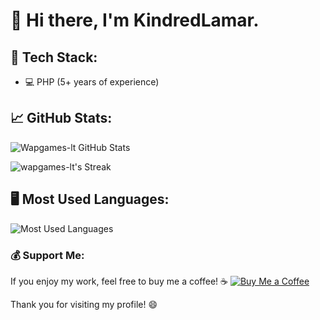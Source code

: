 # 👋 Hi there, I'm KindredLamar.

## 🚀 Tech Stack:
- 💻 PHP (5+ years of experience)

## 📈 GitHub Stats:
![Wapgames-lt GitHub Stats](https://github-readme-stats.vercel.app/api?username=wapgames-lt&show_icons=true&hide_title=true&count_private=true&hide=prs&hide_border=true&bg_color=0d1117&text_color=c9d1d9&icon_color=58a6ff)


![wapgames-lt's Streak](https://github-readme-streak-stats.herokuapp.com/?user=wapgames-lt&theme=vue-dark&hide_border=true)


## 🖥️ Most Used Languages:
![Most Used Languages](https://github-readme-stats.vercel.app/api/top-langs/?username=wapgames-lt&layout=compact&bg_color=0d1117&text_color=c9d1d9&icon_color=58a6ff&hide_border=true)

### 💰 Support Me:
If you enjoy my work, feel free to buy me a coffee! ☕️
[![Buy Me a Coffee](https://img.shields.io/badge/Buy%20Me%20A%20Coffee-ff813f?style=social&logo=buymeacoffee)](https://buymeacoffee.com/wapgamesltl)


Thank you for visiting my profile! 😄
